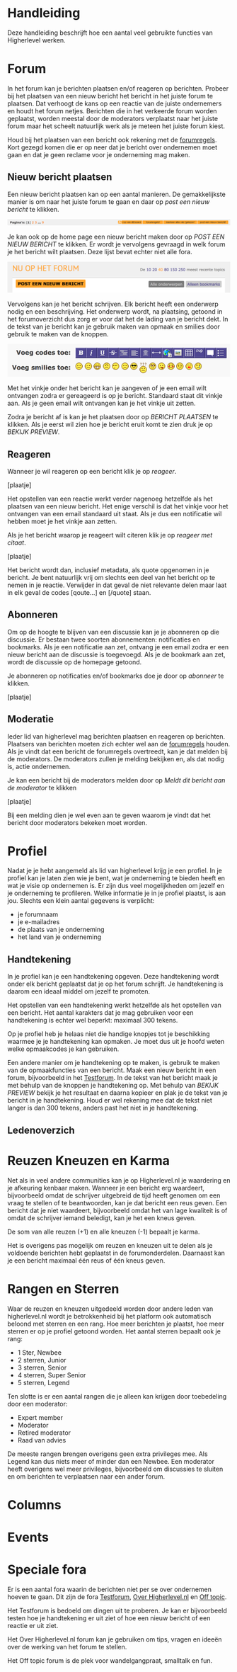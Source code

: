 # Handleiding
Deze handleiding beschrijft hoe een aantal veel gebruikte functies van Higherlevel werken.

# Forum
In het forum kan je berichten plaatsen en/of reageren op berichten. Probeer bij het plaatsen van een nieuw bericht het bericht in het juiste forum te plaatsen. Dat verhoogt de kans op een reactie van de juiste ondernemers en houdt het forum netjes. Berichten die in het verkeerde forum worden geplaatst, worden meestal door de moderators verplaatst naar het juiste forum maar het scheelt natuurlijk werk als je meteen het juiste forum kiest.

Houd bij het plaatsen van een bericht ook rekening met de [forumregels](https://www.higherlevel.nl/higherlevel/forumregels). Kort gezegd komen die er op neer dat je bericht over ondernemen moet gaan en dat je geen reclame voor je onderneming mag maken. 

## Nieuw bericht plaatsen
Een nieuw bericht plaatsen kan op een aantal manieren. De gemakkelijkste manier is om naar het juiste forum te gaan en daar op _post een nieuw bericht_ te klikken. 

![Post een nieuw bericht](images/newPost.png?raw=true)

Je kan ook op de home page een nieuw bericht maken door op _POST EEN NIEUW BERICHT_ te klikken. Er wordt je vervolgens gevraagd in welk forum je het bericht wilt plaatsen. Deze lijst bevat echter niet alle fora.

![Post een nieuw bericht](images/newPostHome.png?raw=true)

Vervolgens kan je het bericht schrijven. Elk bericht heeft een onderwerp nodig en een beschrijving. Het onderwerp wordt, na plaatsing, getoond in het forumoverzicht dus zorg er voor dat het de lading van je bericht dekt. In de tekst van je bericht kan je gebruik maken van opmaak en smilies door gebruik te maken van de knoppen.

![Knoppen voor opmaak](images/layoutButtons.png?raw=true)

Met het vinkje onder het bericht kan je aangeven of je een email wilt ontvangen zodra er gereageerd is op je bericht. Standaard staat dit vinkje aan. Als je geen email wilt ontvangen kan je het vinkje uit zetten.

Zodra je bericht af is kan je het plaatsen door op _BERICHT PLAATSEN_ te klikken. Als je eerst wil zien hoe je bericht eruit komt te zien druk je op _BEKIJK PREVIEW_. 

## Reageren
Wanneer je wil reageren op een bericht klik je op _reageer_.

[plaatje]

Het opstellen van een reactie werkt verder nagenoeg hetzelfde als het plaatsen van een nieuw bericht. Het enige verschil is dat het vinkje voor het ontvangen van een email standaard uit staat. Als je dus een notificatie wil hebben moet je het vinkje aan zetten.

Als je het bericht waarop je reageert wilt citeren klik je op _reageer met citaat_.

[plaatje]

Het bericht wordt dan, inclusief metadata, als quote opgenomen in je bericht. Je bent natuurlijk vrij om slechts een deel van het bericht op te nemen in je reactie. Verwijder in dat geval de niet relevante delen maar laat in elk geval de codes [qoute...] en [/quote] staan. 

## Abonneren
Om op de hoogte te blijven van een discussie kan je je abonneren op die discussie. Er bestaan twee soorten abonnementen: notificaties en bookmarks. Als je een notificatie aan zet, ontvang je een email zodra er een nieuw bericht aan de discussie is toegevoegd. Als je de bookmark aan zet, wordt de discussie op de homepage getoond.

Je abonneren op notificaties en/of bookmarks doe je door op _abonneer_ te klikken.

[plaatje]

## Moderatie
Ieder lid van higherlevel mag berichten plaatsen en reageren op berichten. Plaatsers van berichten moeten zich echter wel aan de [forumregels](https://www.higherlevel.nl/higherlevel/forumregels) houden. Als je vindt dat een bericht de forumregels overtreedt, kan je dat melden bij de moderators. De moderators zullen je melding bekijken en, als dat nodig is, actie ondernemen.

Je kan een bericht bij de moderators melden door op _Meldt dit bericht aan de moderator_ te klikken

[plaatje]

Bij een melding dien je wel even aan te geven waarom je vindt dat het bericht door moderators bekeken moet worden.

# Profiel
Nadat je je hebt aangemeld als lid van higherlevel krijg je een profiel. In je profiel kan je laten zien wie je bent, wat je onderneming te bieden heeft en wat je visie op ondernemen is. Er zijn dus veel mogelijkheden om jezelf en je onderneming te profileren. Welke informatie je in je profiel plaatst, is aan jou. Slechts een klein aantal gegevens is verplicht:

* je forumnaam
* je e-mailadres
* de plaats van je onderneming
* het land van je onderneming

## Handtekening
In je profiel kan je een handtekening opgeven. Deze handtekening wordt onder elk bericht geplaatst dat je op het forum schrijft. Je handtekening is daarom een ideaal middel om jezelf te promoten. 

Het opstellen van een handtekening werkt hetzelfde als het opstellen van een bericht. Het aantal karakters dat je mag gebruiken voor een handtekening is echter wel beperkt: maximaal 300 tekens.

Op je profiel heb je helaas niet die handige knopjes tot je beschikking waarmee je je handtekening kan opmaken. Je moet dus uit je hoofd weten welke opmaakcodes je kan gebruiken. 

Een andere manier om je handtekening op te maken, is gebruik te maken van de opmaakfuncties van een bericht. Maak een nieuw bericht in een forum, bijvoorbeeld in het [Testforum](https://www.higherlevel.nl/forum/vaste-rubrieken/testforum). In de tekst van het bericht maak je met behulp van de knoppen je handtekening op. Met behulp van _BEKIJK PREVIEW_ bekijk je het resultaat en daarna kopieer en plak je de tekst van je bericht in je handtekening. Houd er wel rekening mee dat de tekst niet langer is dan 300 tekens, anders past het niet in je handtekening.

## Ledenoverzich

# Reuzen Kneuzen en Karma
Net als in veel andere communities kan je op Higherlevel.nl je waardering en je afkeuring kenbaar maken. Wanneer je een bericht erg waardeert, bijvoorbeeld omdat de schrijver uitgebreid de tijd heeft genomen om een vraag te stellen of te beantwoorden, kan je dat bericht een reus geven. Een bericht dat je niet waardeert, bijvoorbeeld omdat het van lage kwaliteit is of omdat de schrijver iemand beledigt, kan je het een kneus geven.

De som van alle reuzen (+1) en alle kneuzen (-1) bepaalt je karma. 

Het is overigens pas mogelijk om reuzen en kneuzen uit te delen als je voldoende berichten hebt geplaatst in de forumonderdelen. Daarnaast kan je een bericht maximaal één reus of één kneus geven.

# Rangen en Sterren
Waar de reuzen en kneuzen uitgedeeld worden door andere leden van higherlevel.nl wordt je betrokkenheid bij het platform ook automatisch beloond met sterren en een rang. Hoe meer berichten je plaatst, hoe meer sterren er op je profiel getoond worden. Het aantal sterren bepaalt ook je rang:

* 1 Ster, Newbee
* 2 sterren, Junior
* 3 sterren, Senior
* 4 sterren, Super Senior
* 5 sterren, Legend

Ten slotte is er een aantal rangen die je alleen kan krijgen door toebedeling door een moderator:

* Expert member
* Moderator
* Retired moderator
* Raad van advies

De meeste rangen brengen overigens geen extra privileges mee. Als Legend kan dus niets meer of minder dan een Newbee. Een moderator heeft overigens wel meer privileges, bijvoorbeeld om discussies te sluiten en om berichten te verplaatsen naar een ander forum.

# Columns

# Events

# Speciale fora
Er is een aantal fora waarin de berichten niet per se over ondernemen hoeven te gaan. Dit zijn de fora [Testforum](https://www.higherlevel.nl/forum/vaste-rubrieken/testforum), [Over Higherlevel.nl](https://www.higherlevel.nl/forum/stamtafel/over-higherlevelnl) en [Off topic](https://www.higherlevel.nl/forum/stamtafel/off-topic). 

Het Testforum is bedoeld om dingen uit te proberen. Je kan er bijvoorbeeld testen hoe je handtekening er uit ziet of hoe een nieuw bericht of een reactie er uit ziet. 

Het Over Higherlevel.nl forum kan je gebruiken om tips, vragen en ideeën over de werking van het forum te stellen.

Het Off topic forum is de plek voor wandelgangpraat, smalltalk en fun.